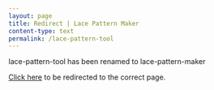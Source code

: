 ```yaml
---
layout: page
title: Redirect | Lace Pattern Maker
content-type: text
permalink: /lace-pattern-tool
---
```


lace-pattern-tool has been renamed to lace-pattern-maker

[Click here](https://goldinvo.com/lace-pattern-maker) to be redirected to the correct page.